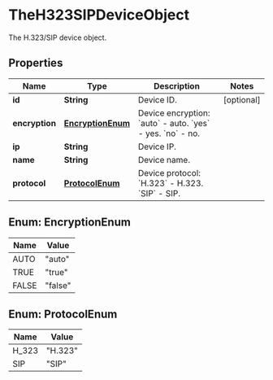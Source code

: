 

# TheH323SIPDeviceObject

The H.323/SIP device object.

## Properties

| Name | Type | Description | Notes |
|------------ | ------------- | ------------- | -------------|
|**id** | **String** | Device ID. |  [optional] |
|**encryption** | [**EncryptionEnum**](#EncryptionEnum) | Device encryption:    &#x60;auto&#x60; - auto.    &#x60;yes&#x60; - yes.    &#x60;no&#x60; - no. |  |
|**ip** | **String** | Device IP. |  |
|**name** | **String** | Device name. |  |
|**protocol** | [**ProtocolEnum**](#ProtocolEnum) | Device protocol:    &#x60;H.323&#x60; - H.323.    &#x60;SIP&#x60; - SIP. |  |



## Enum: EncryptionEnum

| Name | Value |
|---- | -----|
| AUTO | &quot;auto&quot; |
| TRUE | &quot;true&quot; |
| FALSE | &quot;false&quot; |



## Enum: ProtocolEnum

| Name | Value |
|---- | -----|
| H_323 | &quot;H.323&quot; |
| SIP | &quot;SIP&quot; |



